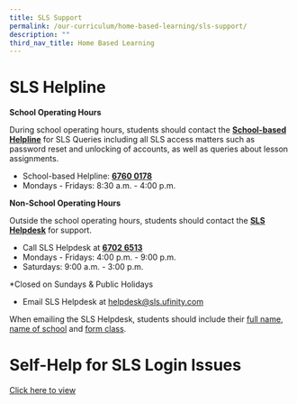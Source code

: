 ```yaml
---
title: SLS Support
permalink: /our-curriculum/home-based-learning/sls-support/
description: ""
third_nav_title: Home Based Learning
---
```

# SLS Helpline
**School Operating Hours**

During school operating hours, students should contact the <strong><ins>School-based Helpline</ins></strong> for SLS Queries including all SLS access matters such as password reset and unlocking of accounts, as well as queries about lesson assignments.

* School-based Helpline: <strong><ins>6760 0178</ins></strong>
* Mondays - Fridays: 8:30 a.m. - 4:00 p.m.

**Non-School Operating Hours**

Outside the school operating hours, students should contact the <strong><ins>SLS Helpdesk</ins></strong> for support.

* Call SLS Helpdesk at <strong><ins>6702 6513</ins></strong>
* Mondays - Fridays: 4:00 p.m. - 9:00 p.m.
* Saturdays: 9:00 a.m. - 3:00 p.m.

\*Closed on Sundays &amp; Public Holidays

* Email SLS Helpdesk at [helpdesk@sls.ufinity.com](mailto:helpdesk@sls.ufinity.com)

When emailing the SLS Helpdesk, students should include their <ins>full name</ins>, <ins>name of school</ins> and <ins>form class</ins>.

# Self-Help for SLS Login Issues

[Click here to view](/files/Home%20Based%20Learning/pupil's%20self-help%20flowchart%20for%20sls%20login%20issues.pdf)